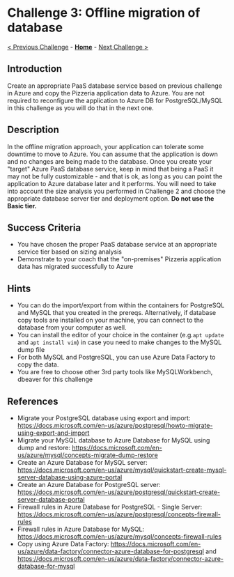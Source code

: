 # Challenge 3: Offline migration of database

[< Previous Challenge](./02-size-analysis.md) - **[Home](../README.md)** - [Next Challenge >](./04-offline-cutover-validation.md)

## Introduction

Create an appropriate PaaS database service based on previous challenge in Azure and copy the Pizzeria application data to Azure. 
You are not required to reconfigure the application to Azure DB for PostgreSQL/MySQL in this challenge as you will do that in the next one. 

## Description

In the offline migration approach, your application can tolerate some downtime to move to Azure. You can assume that the application is down and no changes are being made to the database. Once you create your "target" Azure PaaS database service, keep in mind that being a PaaS it may not be fully customizable - and that is ok, as long as you can point the application to Azure database later and it performs. You will need to take into account the size analysis you performed in Challenge 2 and choose the appropriate database server tier and deployment option. **Do not use the Basic tier.**

## Success Criteria

* You have chosen the proper PaaS database service at an appropriate service tier based on sizing analysis
* Demonstrate to your coach that the "on-premises" Pizzeria application data has migrated successfully to Azure

## Hints

* You can do the import/export from within the containers for PostgreSQL and MySQL that you created in the prereqs. Alternatively, if database copy tools are installed on your machine, you can connect to the database from your computer as well. 
* You can install the editor of your choice in the container (e.g.`apt update` and `apt install vim`) in case you need to make changes to the MySQL dump file
* For both MySQL and PostgreSQL, you can use Azure Data Factory to copy the data.
* You are free to choose other 3rd party tools like MySQLWorkbench, dbeaver for this challenge

## References
* Migrate your PostgreSQL database using export and import: https://docs.microsoft.com/en-us/azure/postgresql/howto-migrate-using-export-and-import
* Migrate your MySQL database to Azure Database for MySQL using dump and restore: https://docs.microsoft.com/en-us/azure/mysql/concepts-migrate-dump-restore
* Create an Azure Database for MySQL server: https://docs.microsoft.com/en-us/azure/mysql/quickstart-create-mysql-server-database-using-azure-portal
* Create an Azure Database for PostgreSQL server: https://docs.microsoft.com/en-us/azure/postgresql/quickstart-create-server-database-portal
* Firewall rules in Azure Database for PostgreSQL - Single Server: https://docs.microsoft.com/en-us/azure/postgresql/concepts-firewall-rules 
* Firewall rules in Azure Database for MySQL: https://docs.microsoft.com/en-us/azure/mysql/concepts-firewall-rules 
* Copy using Azure Data Factory: https://docs.microsoft.com/en-us/azure/data-factory/connector-azure-database-for-postgresql and https://docs.microsoft.com/en-us/azure/data-factory/connector-azure-database-for-mysql
 
